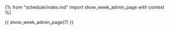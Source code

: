 {% from "schedule/index.md" import show_week_admin_page with context %}

{{ show_week_admin_page(7) }}
